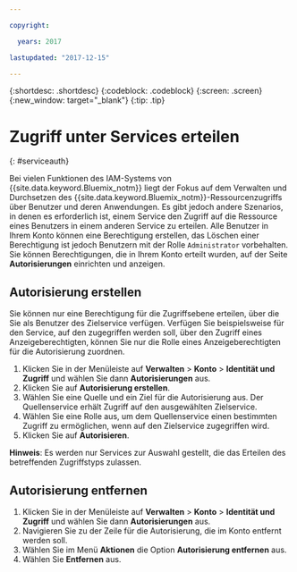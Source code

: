 ```yaml
---

copyright:

  years: 2017

lastupdated: "2017-12-15"

---
```


{:shortdesc: .shortdesc}
{:codeblock: .codeblock}
{:screen: .screen}
{:new_window: target="_blank"}
{:tip: .tip}


# Zugriff unter Services erteilen
{: #serviceauth}

Bei vielen Funktionen des IAM-Systems von {{site.data.keyword.Bluemix_notm}} liegt der Fokus auf dem Verwalten und Durchsetzen des {{site.data.keyword.Bluemix_notm}}-Ressourcenzugriffs über Benutzer und deren Anwendungen. Es gibt jedoch andere Szenarios, in denen es erforderlich ist, einem Service den Zugriff auf die Ressource eines Benutzers in einem anderen Service zu erteilen. Alle Benutzer in Ihrem Konto können eine Berechtigung erstellen, das Löschen einer Berechtigung ist jedoch Benutzern mit der Rolle `Administrator` vorbehalten. Sie können Berechtigungen, die in Ihrem Konto erteilt wurden, auf der Seite **Autorisierungen** einrichten und anzeigen.  

## Autorisierung erstellen

Sie können nur eine Berechtigung für die Zugriffsebene erteilen, über die Sie als Benutzer des Zielservice verfügen. Verfügen Sie beispielsweise für den Service, auf den zugegriffen werden soll, über den Zugriff eines Anzeigeberechtigten, können Sie nur die Rolle eines Anzeigeberechtigten für die Autorisierung zuordnen. 

1. Klicken Sie in der Menüleiste auf **Verwalten** &gt; **Konto** &gt; **Identität und Zugriff** und wählen Sie dann **Autorisierungen** aus.  
2. Klicken Sie auf **Autorisierung erstellen**. 
3. Wählen Sie eine Quelle und ein Ziel für die Autorisierung aus. Der Quellenservice erhält Zugriff auf den ausgewählten Zielservice. 
4. Wählen Sie eine Rolle aus, um dem Quellenservice einen bestimmten Zugriff zu ermöglichen, wenn auf den Zielservice zugegriffen wird. 
5. Klicken Sie auf **Autorisieren**. 

**Hinweis**: Es werden nur Services zur Auswahl gestellt, die das Erteilen des betreffenden Zugriffstyps zulassen. 

## Autorisierung entfernen

1. Klicken Sie in der Menüleiste auf **Verwalten** &gt; **Konto** &gt; **Identität und Zugriff** und wählen Sie dann **Autorisierungen** aus.  
2. Navigieren Sie zu der Zeile für die Autorisierung, die im Konto entfernt werden soll. 
3. Wählen Sie im Menü **Aktionen** die Option **Autorisierung entfernen** aus. 
5. Wählen Sie **Entfernen** aus. 
